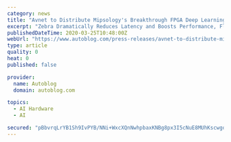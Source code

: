 ```yaml
---
category: news
title: "Avnet to Distribute Mipsology's Breakthrough FPGA Deep Learning Inference Acceleration Software in APAC"
excerpt: "Zebra Dramatically Reduces Latency and Boosts Performance, Flattening Time-to-Market for AI Solutions in Autonomous Cars ... Zebra eliminates the need for FPGA expertise, making them as easy to use for deep learning inference acceleration as CPU/GPU. Running neural networks defined with TensorFlow, PyTorch, Caffe, and other frameworks on ..."
publishedDateTime: 2020-03-25T10:48:00Z
webUrl: "https://www.autoblog.com/press-releases/avnet-to-distribute-mipsologys-breakthrough-fpga-deep-learning-inference-acceleration-software-in-apac_22614/"
type: article
quality: 0
heat: 0
published: false

provider:
  name: Autoblog
  domain: autoblog.com

topics:
  - AI Hardware
  - AI

secured: "pBbvrqLrYB1Sh9IvPYB/NNi+WxcXQnNwhpbaxKNBg8px3I5cNuE8MUhKscwgoxX6Xteyl9AM4WNU3YJ8nYVdne/B/QiKstjmrW9kj5TefVwpqJqx3dNPRmj+Vs+NkPdcttiXL8uvGU2boL5bRmmyTt6P3z7rDPE/gRUGWZvFutnj3z7q6s4+SycDibohlXmH6W2B9XaHJjGy1z9f1GZQu0bIQPlYZmzAYBPLbDS8xt2V9/uZ0vpS1GdE2zTCS2SUZTvn0k/0jKQVsSP+xd+qFH6ZCtatECj/8ITKpvAeUoZO2mRmT9dPlbPg5XChjCNs;D0OXzxCLM/zVxGhlJTexwA=="
---
```


